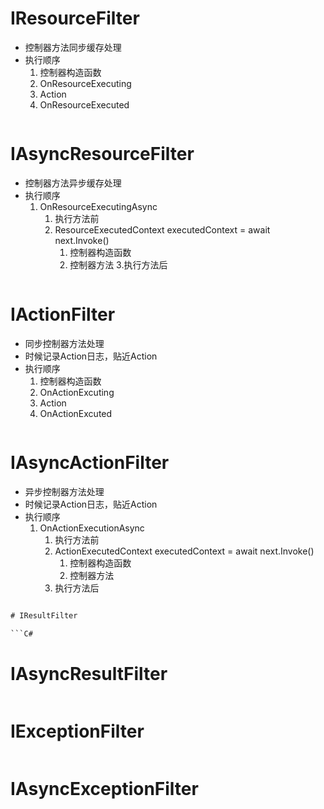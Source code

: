 # IResourceFilter 
+ 控制器方法同步缓存处理
+ 执行顺序
    1. 控制器构造函数
    2. OnResourceExecuting
    3. Action
    4. OnResourceExecuted
```C#
```

# IAsyncResourceFilter
+ 控制器方法异步缓存处理
+ 执行顺序
    1. OnResourceExecutingAsync
        1. 执行方法前
        2. ResourceExecutedContext executedContext = await next.Invoke()
            1. 控制器构造函数
            2. 控制器方法
        3.执行方法后
```C#
```

# IActionFilter
+ 同步控制器方法处理
+ 时候记录Action日志，贴近Action
+ 执行顺序
    1. 控制器构造函数
    2. OnActionExcuting
    3. Action
    4. OnActionExcuted
```C#
````

# IAsyncActionFilter
+ 异步控制器方法处理
+ 时候记录Action日志，贴近Action
+ 执行顺序
    1. OnActionExecutionAsync
        1. 执行方法前
        2. ActionExecutedContext executedContext = await next.Invoke()
            1. 控制器构造函数
            2. 控制器方法
        3. 执行方法后
```C#

# IResultFilter

```C#
```

# IAsyncResultFilter

```C#
```

# IExceptionFilter

```C#
```

# IAsyncExceptionFilter

```C#
```